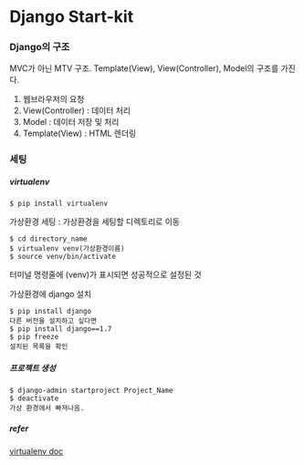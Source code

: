 # Django Start-kit

### Django의 구조

MVC가 아닌 MTV 구조. Template(View), View(Controller), Model의 구조를 가진다.

1. 웹브라우저의 요청
2. View(Controller) : 데이터 처리
3. Model : 데이터 저장 및 처리
4. Template(View) : HTML 렌더링

### 세팅


##### virtualenv

```
$ pip install virtualenv
```

가상환경 세팅 : 가상환경을 세팅할 디렉토리로 이동

```
$ cd directory_name
$ virtualenv venv(가상환경이름)
$ source venv/bin/activate
```

터미널 명령줄에 (venv)가 표시되면 성공적으로 설정된 것

가상환경에 django 설치

```
$ pip install django
다른 버전을 설치하고 싶다면
$ pip install django==1.7
$ pip freeze
설치된 목록을 확인
```


##### 프로젝트 생성

```
$ django-admin startproject Project_Name
$ deactivate
가상 환경에서 빠져나옴.
```


##### refer
[virtualenv doc](https://virtualenv.pypa.io/en/stable/)




















